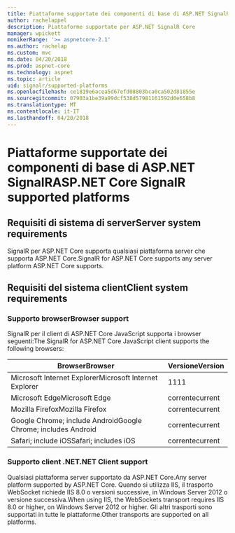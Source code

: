 ```yaml
---
title: Piattaforme supportate dei componenti di base di ASP.NET SignalR
author: rachelappel
description: Piattaforme supportate per ASP.NET SignalR Core
manager: wpickett
monikerRange: '>= aspnetcore-2.1'
ms.author: rachelap
ms.custom: mvc
ms.date: 04/20/2018
ms.prod: aspnet-core
ms.technology: aspnet
ms.topic: article
uid: signalr/supported-platforms
ms.openlocfilehash: ce1819e6acea5d67efd08803bca0ca502d81855e
ms.sourcegitcommit: 07903a1be39a99dcf538d57981161592d0e658b8
ms.translationtype: MT
ms.contentlocale: it-IT
ms.lasthandoff: 04/20/2018
---
```

# <a name="aspnet-core-signalr-supported-platforms"></a><span data-ttu-id="8cce2-103">Piattaforme supportate dei componenti di base di ASP.NET SignalR</span><span class="sxs-lookup"><span data-stu-id="8cce2-103">ASP.NET Core SignalR supported platforms</span></span>

## <a name="server-system-requirements"></a><span data-ttu-id="8cce2-104">Requisiti di sistema di server</span><span class="sxs-lookup"><span data-stu-id="8cce2-104">Server system requirements</span></span>

<span data-ttu-id="8cce2-105">SignalR per ASP.NET Core supporta qualsiasi piattaforma server che supporta ASP.NET Core.</span><span class="sxs-lookup"><span data-stu-id="8cce2-105">SignalR for ASP.NET Core supports any server platform ASP.NET Core supports.</span></span>

## <a name="client-system-requirements"></a><span data-ttu-id="8cce2-106">Requisiti del sistema client</span><span class="sxs-lookup"><span data-stu-id="8cce2-106">Client system requirements</span></span>

### <a name="browser-support"></a><span data-ttu-id="8cce2-107">Supporto browser</span><span class="sxs-lookup"><span data-stu-id="8cce2-107">Browser support</span></span>

<span data-ttu-id="8cce2-108">SignalR per il client di ASP.NET Core JavaScript supporta i browser seguenti:</span><span class="sxs-lookup"><span data-stu-id="8cce2-108">The SignalR for ASP.NET Core JavaScript client supports the following browsers:</span></span>

| <span data-ttu-id="8cce2-109">Browser</span><span class="sxs-lookup"><span data-stu-id="8cce2-109">Browser</span></span> | <span data-ttu-id="8cce2-110">Versione</span><span class="sxs-lookup"><span data-stu-id="8cce2-110">Version</span></span> |
| ------- | ------- |
| <span data-ttu-id="8cce2-111">Microsoft Internet Explorer</span><span class="sxs-lookup"><span data-stu-id="8cce2-111">Microsoft Internet Explorer</span></span> | <span data-ttu-id="8cce2-112">11</span><span class="sxs-lookup"><span data-stu-id="8cce2-112">11</span></span> |
| <span data-ttu-id="8cce2-113">Microsoft Edge</span><span class="sxs-lookup"><span data-stu-id="8cce2-113">Microsoft Edge</span></span> | <span data-ttu-id="8cce2-114">corrente</span><span class="sxs-lookup"><span data-stu-id="8cce2-114">current</span></span> |
| <span data-ttu-id="8cce2-115">Mozilla Firefox</span><span class="sxs-lookup"><span data-stu-id="8cce2-115">Mozilla Firefox</span></span> | <span data-ttu-id="8cce2-116">corrente</span><span class="sxs-lookup"><span data-stu-id="8cce2-116">current</span></span> |
| <span data-ttu-id="8cce2-117">Google Chrome; include Android</span><span class="sxs-lookup"><span data-stu-id="8cce2-117">Google Chrome; includes Android</span></span> | <span data-ttu-id="8cce2-118">corrente</span><span class="sxs-lookup"><span data-stu-id="8cce2-118">current</span></span> |
| <span data-ttu-id="8cce2-119">Safari; include iOS</span><span class="sxs-lookup"><span data-stu-id="8cce2-119">Safari; includes iOS</span></span> | <span data-ttu-id="8cce2-120">corrente</span><span class="sxs-lookup"><span data-stu-id="8cce2-120">current</span></span> |
 
### <a name="net-client-support"></a><span data-ttu-id="8cce2-121">Supporto client .NET</span><span class="sxs-lookup"><span data-stu-id="8cce2-121">.NET Client support</span></span>

<span data-ttu-id="8cce2-122">Qualsiasi piattaforma server supportato da ASP.NET Core.</span><span class="sxs-lookup"><span data-stu-id="8cce2-122">Any server platform supported by ASP.NET Core.</span></span> <span data-ttu-id="8cce2-123">Quando si utilizza IIS, il trasporto WebSocket richiede IIS 8.0 o versioni successive, in Windows Server 2012 o versione successiva.</span><span class="sxs-lookup"><span data-stu-id="8cce2-123">When using IIS, the WebSockets transport requires IIS 8.0 or higher, on Windows Server 2012 or higher.</span></span> <span data-ttu-id="8cce2-124">Gli altri trasporti sono supportati in tutte le piattaforme.</span><span class="sxs-lookup"><span data-stu-id="8cce2-124">Other transports are supported on all platforms.</span></span>